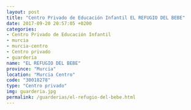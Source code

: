 ```yaml
---
layout: post
title: "Centro Privado de Educación Infantil EL REFUGIO DEL BEBE"
date: 2017-09-20 20:57:05 +0200
categories:
- Centro Privado de Educación Infantil
- murcia
- murcia-centro
- Centro privado
- guarderia
name: "EL REFUGIO DEL BEBE"
province: "Murcia"
location: "Murcia Centro"
code: "30018278"
type: "Centro privado"
img: guarderia.jpg
permalink: /guarderias/el-refugio-del-bebe.html
---
```

